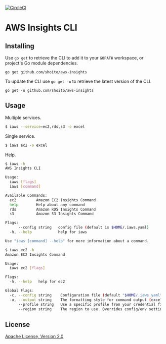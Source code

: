 [![CircleCI](https://circleci.com/gh/shoito/aws-insights.svg?style=svg)](https://circleci.com/gh/shoito/aws-insights)

# AWS Insights CLI

## Installing

Use `go get` to retrieve the CLI to add it to your `GOPATH` workspace, or
project's Go module dependencies.

    go get github.com/shoito/aws-insights

To update the CLI use `go get -u` to retrieve the latest version of the CLI.

	go get -u github.com/shoito/aws-insights

## Usage
Multiple services.
```sh
$ iaws --service=ec2,rds,s3 -o excel
```

Single service.
```sh
$ iaws ec2 -o excel
```

Help.
```sh
$ iaws -h
AWS Insights CLI

Usage:
  iaws [flags]
  iaws [command]

Available Commands:
  ec2         Amazon EC2 Insights Command
  help        Help about any command
  rds         Amazon RDS Insights Command
  s3          Amazon S3 Insights Command

Flags:
      --config string   config file (default is $HOME/.iaws.yaml)
  -h, --help            help for iaws

Use "iaws [command] --help" for more information about a command.
```

```sh
$ iaws ec2 -h
Amazon EC2 Insights Command

Usage:
  iaws ec2 [flags]

Flags:
  -h, --help   help for ec2

Global Flags:
  -c, --config string    Configuration file (default "$HOME/.iaws.yaml")
  -o, --output string    The formatting style for command output (excel, pdf, json, ...) (default "excel")
      --profile string   Use a specific profile from your credential file
      --region string    The region to use. Overrides config/env settings (default "ap-northeast-1")
```

## License
[Apache License, Version 2.0](http://www.apache.org/licenses/LICENSE-2.0)